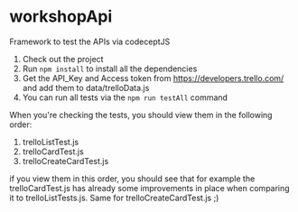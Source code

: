 # workshopApi
Framework to test the APIs via codeceptJS

1) Check out the project
2) Run `npm install` to install all the dependencies
3) Get the API_Key and Access token from https://developers.trello.com/ and add them to data/trelloData.js
4) You can run all tests via the `npm run testAll` command


When you're checking the tests, you should view them in the following order:
1) trelloListTest.js
2) trelloCardTest.js
3) trelloCreateCardTest.js

if you view them in this order, you should see that for example the trelloCardTest.js has already some improvements in place when comparing it to trelloListTests.js. 
Same for trelloCreateCardTest.js ;)
